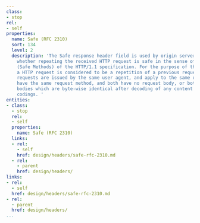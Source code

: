 ```yaml
---
class:
- stop
rel:
- self
properties:
  name: Safe (RFC 2310)
  sort: 134
  level: 2
  description: 'The Safe response header field is used by origin servers to indicate
    whether repeating the received HTTP request is safe in the sense of Section 9.1.1
    (Safe Methods) of the HTTP/1.1 specification. For the purpose of this specification,
    a HTTP request is considered to be a repetition of a previous request if both
    requests are issued by the same user agent, and apply to the same resource, and
    have the same request method, and both have no request body, or both have request
    bodies which are byte-wise identical after decoding of any content and transfer
    codings. '
entities:
- class:
  - stop
  rel:
  - self
  properties:
    name: Safe (RFC 2310)
  links:
  - rel:
    - self
    href: design/headers/safe-rfc-2310.md
  - rel:
    - parent
    href: design/headers/
links:
- rel:
  - self
  href: design/headers/safe-rfc-2310.md
- rel:
  - parent
  href: design/headers/
...
```

